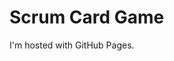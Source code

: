 <!DOCTYPE html>
<html>
<body>
<h1>Scrum Card Game</h1>
<p>I'm hosted with GitHub Pages.</p>
</body>
</html>
